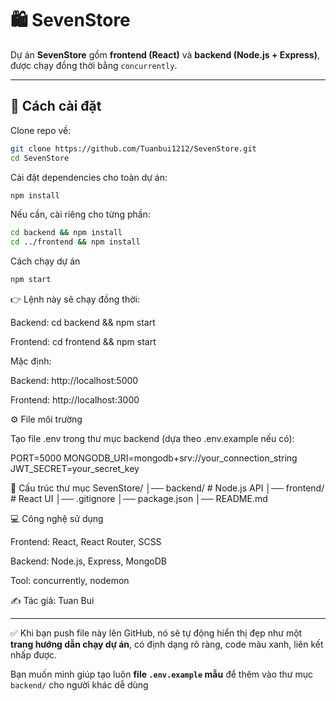 # 🛍️ SevenStore

Dự án **SevenStore** gồm **frontend (React)** và **backend (Node.js + Express)**, được chạy đồng thời bằng `concurrently`.

---

## 🚀 Cách cài đặt

Clone repo về:

```bash
git clone https://github.com/Tuanbui1212/SevenStore.git
cd SevenStore
```

Cài đặt dependencies cho toàn dự án:

```bash
npm install
```

Nếu cần, cài riêng cho từng phần:

```bash
cd backend && npm install
cd ../frontend && npm install
```

Cách chạy dự án

```bash
npm start
```

👉 Lệnh này sẽ chạy đồng thời:

Backend: cd backend && npm start

Frontend: cd frontend && npm start

Mặc định:

Backend: http://localhost:5000

Frontend: http://localhost:3000

⚙️ File môi trường

Tạo file .env trong thư mục backend (dựa theo .env.example nếu có):

PORT=5000
MONGODB_URI=mongodb+srv://your_connection_string
JWT_SECRET=your_secret_key

📂 Cấu trúc thư mục
SevenStore/
│── backend/ # Node.js API
│── frontend/ # React UI
│── .gitignore
│── package.json
│── README.md

💻 Công nghệ sử dụng

Frontend: React, React Router, SCSS

Backend: Node.js, Express, MongoDB

Tool: concurrently, nodemon

✍️ Tác giả: Tuan Bui

---

✅ Khi bạn push file này lên GitHub, nó sẽ tự động hiển thị đẹp như một **trang hướng dẫn chạy dự án**, có định dạng rõ ràng, code màu xanh, liên kết nhấp được.

Bạn muốn mình giúp tạo luôn **file `.env.example` mẫu** để thêm vào thư mục `backend/` cho người khác dễ dùng
